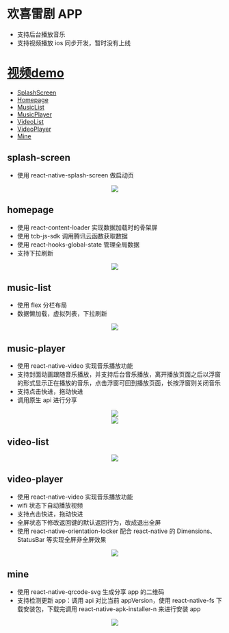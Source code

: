 # 欢喜雷剧 APP

- 支持后台播放音乐
- 支持视频播放
  ios 同步开发，暂时没有上线

<p>
   <h1><a href="https://fish-1256004880.cos.ap-shenzhen-fsi.myqcloud.com/index.html#huanxileiju">视频demo</a></h1>
</p>

- [SplashScreen](#splash-screen)
- [Homepage](#homepage)
- [MusicList](#music-list)
- [MusicPlayer](#music-player)
- [VideoList](#video-list)
- [VideoPlayer](#video-player)
- [Mine](#mine)

## splash-screen

- 使用 react-native-splash-screen 做启动页

<p align="center">
  <img src="https://fish-1256004880.cos.ap-shenzhen-fsi.myqcloud.com/images/huanxi/%E5%90%AF%E5%8A%A8%E9%A1%B5.png" />
</p>

## homepage

- 使用 react-content-loader 实现数据加载时的骨架屏
- 使用 tcb-js-sdk 调用腾讯云函数获取数据
- 使用 react-hooks-global-state 管理全局数据
- 支持下拉刷新
<p align="center">
  <img src="https://fish-1256004880.cos.ap-shenzhen-fsi.myqcloud.com/images/huanxi/hx-%E9%A6%96%E9%A1%B5.JPG" />
</p>

## music-list

- 使用 flex 分栏布局
- 数据懒加载，虚拟列表，下拉刷新

<p align="center">
  <img src="https://fish-1256004880.cos.ap-shenzhen-fsi.myqcloud.com/images/huanxi/hx-%E9%9F%B3%E4%B9%90%E5%88%97%E8%A1%A8.JPG" />
</p>

## music-player

- 使用 react-native-video 实现音乐播放功能
- 支持封面动画跟随音乐播放，并支持后台音乐播放，离开播放页面之后以浮窗的形式显示正在播放的音乐，点击浮窗可回到播放页面，长按浮窗则关闭音乐
- 支持点击快进，拖动快进
- 调用原生 api 进行分享
<p align="center">
  <img src="https://fish-1256004880.cos.ap-shenzhen-fsi.myqcloud.com/images/huanxi/hx-%E9%9F%B3%E4%B9%90%E6%92%AD%E6%94%BE.JPG" />
  <br />
  <img src="https://fish-1256004880.cos.ap-shenzhen-fsi.myqcloud.com/images/huanxi/%E5%88%86%E4%BA%AB%E9%A1%B5%E9%9D%A2.png" />
</p>

## video-list

<p align="center">
  <img src="https://fish-1256004880.cos.ap-shenzhen-fsi.myqcloud.com/images/huanxi/hx-%E8%A7%86%E9%A2%91%E5%88%97%E8%A1%A8.JPG" />
</p>

## video-player

- 使用 react-native-video 实现音乐播放功能
- wifi 状态下自动播放视频
- 支持点击快进，拖动快进
- 全屏状态下修改返回键的默认返回行为，改成退出全屏
- 使用 react-native-orientation-locker 配合 react-native 的 Dimensions、StatusBar 等实现全屏非全屏效果

<p align="center">
  <img src="https://fish-1256004880.cos.ap-shenzhen-fsi.myqcloud.com/images/huanxi/hx-%E8%A7%86%E9%A2%91%E6%92%AD%E6%94%BE.JPG" />
</p>

## mine

- 使用 react-native-qrcode-svg 生成分享 app 的二维码
- 支持检测更新 app：调用 api 对比当前 appVersion，使用 react-native-fs 下载安装包，下载完调用 react-native-apk-installer-n 来进行安装 app
<p align="center">
<img src="https://fish-1256004880.cos.ap-shenzhen-fsi.myqcloud.com/images/huanxi/%E6%88%91%E7%9A%84.png">
</p>
